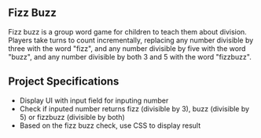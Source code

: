 ## Fizz Buzz

Fizz buzz is a group word game for children to teach them about division. 
Players take turns to count incrementally, replacing any number divisible 
by three with the word "fizz", and any number divisible by five with the 
word "buzz", and any number divisible by both 3 and 5 with the word "fizzbuzz".

## Project Specifications

- Display UI with input field for inputing number
- Check if inputed number returns fizz (divisible by 3), buzz (divisible by 5) or fizzbuzz (divisible by both)
- Based on the fizz buzz check, use CSS to display result

